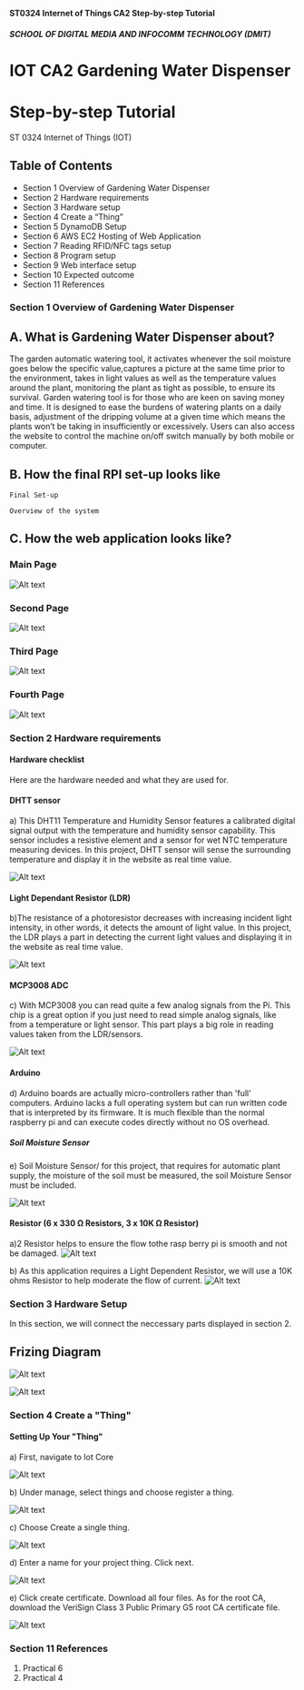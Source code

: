 **ST0324 Internet of Things CA2 Step-by-step Tutorial**

##### SCHOOL OF DIGITAL MEDIA AND INFOCOMM TECHNOLOGY (DMIT)

# IOT CA2 Gardening Water Dispenser

# Step-by-step Tutorial

ST 0324 Internet of Things (IOT)


## Table of Contents


- Section 1 Overview of Gardening Water Dispenser
- Section 2 Hardware requirements
- Section 3 Hardware setup
- Section 4 Create a “Thing”
- Section 5 DynamoDB Setup
- Section 6 AWS EC2 Hosting of Web Application
- Section 7 Reading RFID/NFC tags setup
- Section 8 Program setup
- Section 9 Web interface setup
- Section 10 Expected outcome
- Section 11 References

### Section 1 Overview of Gardening Water Dispenser

## A. What is Gardening Water Dispenser about?
The garden automatic watering tool, it activates whenever the soil moisture goes below the specific value,captures a picture at the same time prior to the environment, takes in light values as well as the temperature values around the plant, monitoring the plant as tight as possible, to ensure its survival.  Garden watering tool is for those who are keen on saving money and time. It is designed to ease the burdens of watering plants on a daily basis,  adjustment of the dripping volume at a given time which means the plants won’t be taking in insufficiently or excessively. Users can also access the website to control the machine on/off switch manually by both mobile or computer.

## B. How the final RPI set-up looks like
```
Final Set-up
```






```
Overview of the system
```

## C. How the web application looks like?

### Main Page
![Alt text](https://github.com/999sky999/CA2_IOT/blob/master/GitHub%20Images/application(1).jpg "DHT11")

### Second Page
![Alt text](https://github.com/999sky999/CA2_IOT/blob/master/GitHub%20Images/Application(2).jpg "DHT11")

### Third Page
![Alt text](https://github.com/999sky999/CA2_IOT/blob/master/GitHub%20Images/Application(3).jpg "DHT11")

### Fourth Page
![Alt text](https://github.com/999sky999/CA2_IOT/blob/master/GitHub%20Images/Application(4).jpg "DHT11")


### Section 2 Hardware requirements 

#### Hardware checklist

Here are the hardware needed and what they are used for.



#### DHTT sensor
a) This DHT11 Temperature and Humidity Sensor features a calibrated digital signal output with the temperature and humidity sensor capability. This sensor includes a resistive element and a sensor for wet NTC temperature measuring devices. In this project, DHTT sensor will sense the surrounding temperature and display it in the website as real time value.

![Alt text](https://github.com/999sky999/CA2_IOT/blob/master/GitHub%20Images/DHT11.jpg "DHT11")

#### Light Dependant Resistor (LDR)
b)The resistance of a photoresistor decreases with increasing incident light intensity, in other words, it detects the amount of light value. In this project, the LDR plays a part in detecting the current light values and displaying it in the website as real time value.

![Alt text](https://github.com/999sky999/CA2_IOT/blob/master/GitHub%20Images/LDR.png "DHT11")

#### MCP3008 ADC
c) With MCP3008 you can read quite a few analog signals from the Pi.  This chip is a great option if you just need to read simple analog signals, like from a temperature or light sensor. This part plays a big role in reading values taken from the LDR/sensors.

![Alt text](https://github.com/999sky999/CA2_IOT/blob/master/GitHub%20Images/MCP3008.jpg "Optional Title")

#### Arduino
d) Arduino boards are actually micro-controllers rather than 'full' computers. Arduino lacks a full operating system but can run written code that is interpreted by its firmware. It is much flexible than the normal raspberry pi and can execute codes directly without no OS overhead.

##### Soil Moisture Sensor
e) Soil Moisture Sensor/ for this project, that requires for automatic plant supply, the moisture of the soil must be measured, the soil Moisture Sensor must be included. 

![Alt text](https://github.com/999sky999/CA2_IOT/blob/master/GitHub%20Images/moisture.jpg "Optional Title")

#### Resistor (6 x 330 Ω Resistors, 3 x 10K Ω Resistor)
a)2 Resistor helps to ensure the flow tothe rasp berry pi is smooth and not be damaged.
![Alt text](https://github.com/999sky999/CA2_IOT/blob/master/GitHub%20Images/resistor.png "Optional Title")

b) As this application requires a Light Dependent Resistor, we will use a 10K ohms Resistor to help moderate the flow of current.
![Alt text](https://github.com/999sky999/CA2_IOT/blob/master/GitHub%20Images/resistor2.jpg "Optional Title")



### Section 3 Hardware Setup

In this section, we will connect the neccessary parts displayed in section 2.

## Frizing Diagram
![Alt text](https://github.com/999sky999/CA2_IOT/blob/master/GitHub%20Images/diagram1.JPG "Optional Title")

![Alt text](https://github.com/999sky999/CA2_IOT/blob/master/GitHub%20Images/diagram2.JPG "Optional Title")



### Section 4 Create a "Thing"

#### Setting Up Your "Thing"
a) First, navigate to Iot Core

![Alt text](https://github.com/999sky999/CA2_IOT/blob/master/GitHub%20Images/resistor.png "Optional Title")


b) Under manage, select things and choose register a thing.

![Alt text](https://github.com/999sky999/CA2_IOT/blob/master/GitHub%20Images/resistor.png "Optional Title")

c) Choose Create a single thing.

![Alt text](https://github.com/999sky999/CA2_IOT/blob/master/GitHub%20Images/resistor.png "Optional Title")

d) Enter a name for your project thing. Click next.

![Alt text](https://github.com/999sky999/CA2_IOT/blob/master/GitHub%20Images/resistor.png "Optional Title")

e) Click create certificate. Download all four files. As for the root CA, download the VeriSign Class 3 Public Primary G5 root CA certificate file.

![Alt text](https://github.com/999sky999/CA2_IOT/blob/master/GitHub%20Images/resistor.png "Optional Title")

### Section 11 References

1) Practical 6
2) Practical 4

